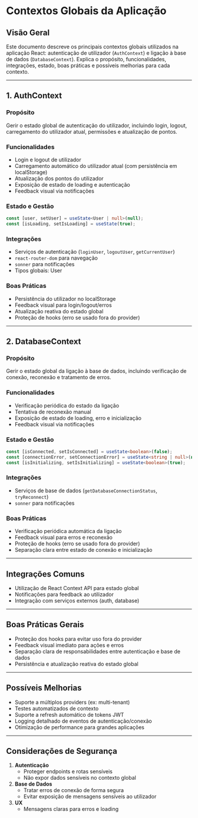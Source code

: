# Contextos Globais da Aplicação

## Visão Geral

Este documento descreve os principais contextos globais utilizados na aplicação React: autenticação de utilizador (`AuthContext`) e ligação à base de dados (`DatabaseContext`). Explica o propósito, funcionalidades, integrações, estado, boas práticas e possíveis melhorias para cada contexto.

---

## 1. AuthContext

### Propósito

Gerir o estado global de autenticação do utilizador, incluindo login, logout, carregamento do utilizador atual, permissões e atualização de pontos.

### Funcionalidades

- Login e logout de utilizador
- Carregamento automático do utilizador atual (com persistência em localStorage)
- Atualização dos pontos do utilizador
- Exposição de estado de loading e autenticação
- Feedback visual via notificações

### Estado e Gestão

```typescript
const [user, setUser] = useState<User | null>(null);
const [isLoading, setIsLoading] = useState(true);
```

### Integrações

- Serviços de autenticação (`loginUser`, `logoutUser`, `getCurrentUser`)
- `react-router-dom` para navegação
- `sonner` para notificações
- Tipos globais: User

### Boas Práticas

- Persistência do utilizador no localStorage
- Feedback visual para login/logout/erros
- Atualização reativa do estado global
- Proteção de hooks (erro se usado fora do provider)

---

## 2. DatabaseContext

### Propósito

Gerir o estado global da ligação à base de dados, incluindo verificação de conexão, reconexão e tratamento de erros.

### Funcionalidades

- Verificação periódica do estado da ligação
- Tentativa de reconexão manual
- Exposição de estado de loading, erro e inicialização
- Feedback visual via notificações

### Estado e Gestão

```typescript
const [isConnected, setIsConnected] = useState<boolean>(false);
const [connectionError, setConnectionError] = useState<string | null>(null);
const [isInitializing, setIsInitializing] = useState<boolean>(true);
```

### Integrações

- Serviços de base de dados (`getDatabaseConnectionStatus`, `tryReconnect`)
- `sonner` para notificações

### Boas Práticas

- Verificação periódica automática da ligação
- Feedback visual para erros e reconexão
- Proteção de hooks (erro se usado fora do provider)
- Separação clara entre estado de conexão e inicialização

---

## Integrações Comuns

- Utilização de React Context API para estado global
- Notificações para feedback ao utilizador
- Integração com serviços externos (auth, database)

---

## Boas Práticas Gerais

- Proteção dos hooks para evitar uso fora do provider
- Feedback visual imediato para ações e erros
- Separação clara de responsabilidades entre autenticação e base de dados
- Persistência e atualização reativa do estado global

---

## Possíveis Melhorias

- Suporte a múltiplos providers (ex: multi-tenant)
- Testes automatizados de contexto
- Suporte a refresh automático de tokens JWT
- Logging detalhado de eventos de autenticação/conexão
- Otimização de performance para grandes aplicações

---

## Considerações de Segurança

1. **Autenticação**
   - Proteger endpoints e rotas sensíveis
   - Não expor dados sensíveis no contexto global
2. **Base de Dados**
   - Tratar erros de conexão de forma segura
   - Evitar exposição de mensagens sensíveis ao utilizador
3. **UX**
   - Mensagens claras para erros e loading
